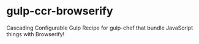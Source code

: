 # gulp-ccr-browserify
Cascading Configurable Gulp Recipe for gulp-chef that bundle JavaScript things with Browserify!